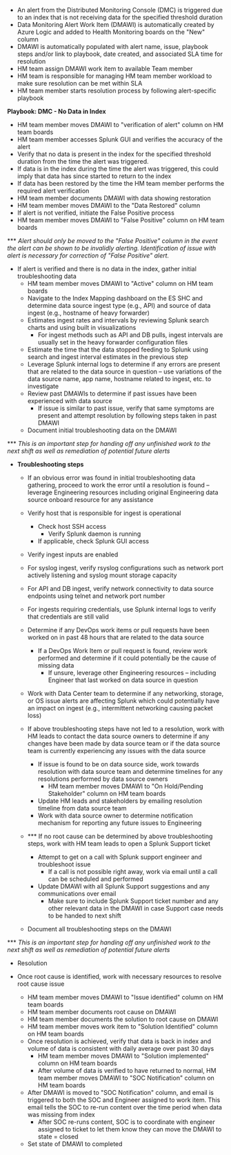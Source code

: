 - An alert from the Distributed Monitoring Console (DMC) is triggered due to an index that is not receiving data for the specified threshold duration
- Data Monitoring Alert Work Item (DMAWI) is automatically created by Azure Logic and added to Health Monitoring boards on the &quot;New&quot; column
 - DMAWI is automatically populated with alert name, issue, playbook steps and/or link to playbook, date created, and associated SLA time for resolution
- HM team assign DMAWI work item to available Team member
- HM team is responsible for managing HM team member workload to make sure resolution can be met within SLA
- HM team member starts resolution process by following alert-specific playbook

**Playbook: DMC - No Data in Index** 


- HM team member moves DMAWI to &quot;verification of alert&quot; column on HM team boards
- HM team member accesses Splunk GUI and verifies the accuracy of the alert
- Verify that no data is present in the index for the specified threshold duration from the time the alert was triggered.
 - If data is in the index during the time the alert was triggered, this could imply that data has since started to return to the index
- If data has been restored by the time the HM team member performs the required alert verification
 - HM team member documents DMAWI with data showing restoration
  - HM team member moves DMAWI to the &quot;Data Restored&quot; column
- If alert is not verified, initiate the False Positive process
 - HM team member moves DMAWI to &quot;False Positive&quot; column on HM team boards

\*\*\* _Alert should only be moved to the &quot;False Positive&quot; column in the event the alert can be shown to be invalidly alerting. Identification of issue with alert is necessary for correction of &quot;False Positive&quot; alert._

- If alert is verified and there is no data in the index, gather initial troubleshooting data
  - HM team member moves DMAWI to &quot;Active&quot; column on HM team boards
  - Navigate to the Index Mapping dashboard on the ES SHC and determine data source ingest type (e.g., API) and source of data ingest (e.g., hostname of heavy forwarder)
  - Estimates ingest rates and intervals by reviewing Splunk search charts and using built in visualizations
    - For ingest methods such as API and DB pulls, ingest intervals are usually set in the heavy forwarder configuration files
  - Estimate the time that the data stopped feeding to Splunk using search and ingest interval estimates in the previous step
  - Leverage Splunk internal logs to determine if any errors are present that are related to the data source in question – use variations of the data source name, app name, hostname related to ingest, etc. to investigate
  - Review past DMAWIs to determine if past issues have been experienced with data source
    - If issue is similar to past issue, verify that same symptoms are present and attempt resolution by following steps taken in past DMAWI
  - Document initial troubleshooting data on the DMAWI

\*\*\* _This is an important step for handing off any unfinished work to the next shift as well as remediation of potential future alerts_

- **Troubleshooting steps**
  - If an obvious error was found in initial troubleshooting data gathering, proceed to work the error until a resolution is found – leverage Engineering resources including original Engineering data source onboard resource for any assistance
  - Verify host that is responsible for ingest is operational

      - Check host SSH access
        - Verify Splunk daemon is running
      - If applicable, check Splunk GUI access
  - Verify ingest inputs are enabled
  - For syslog ingest, verify rsyslog configurations such as network port actively listening and syslog mount storage capacity
  - For API and DB ingest, verify network connectivity to data source endpoints using telnet and network port number
  - For ingests requiring credentials, use Splunk internal logs to verify that credentials are still valid
  - Determine if any DevOps work items or pull requests have been worked on in past 48 hours that are related to the data source

      - If a DevOps Work Item or pull request is found, review work performed and determine if it could potentially be the cause of missing data
        - If unsure, leverage other Engineering resources – including Engineer that last worked on data source in question
  - Work with Data Center team to determine if any networking, storage, or OS issue alerts are affecting Splunk which could potentially have an impact on ingest (e.g., intermittent networking causing packet loss)
  - If above troubleshooting steps have not led to a resolution, work with HM leads to contact the data source owners to determine if any changes have been made by data source team or if the data source team is currently experiencing any issues with the data source

      - If issue is found to be on data source side, work towards resolution with data source team and determine timelines for any resolutions performed by data source owners
        - HM team member moves DMAWI to &quot;On Hold/Pending Stakeholder&quot; column on HM team boards
      - Update HM leads and stakeholders by emailing resolution timeline from data source team
      - Work with data source owner to determine notification mechanism for reporting any future issues to Engineering
  - \*\*\* If no root cause can be determined by above troubleshooting steps, work with HM team leads to open a Splunk Support ticket

      - Attempt to get on a call with Splunk support engineer and troubleshoot issue
        - If a call is not possible right away, work via email until a call can be scheduled and performed
      - Update DMAWI with all Splunk Support suggestions and any communications over email
        - Make sure to include Splunk Support ticket number and any other relevant data in the DMAWI in case Support case needs to be handed to next shift
  - Document all troubleshooting steps on the DMAWI

\*\*\* _This is an important step for handing off any unfinished work to the next shift as well as remediation of potential future alerts_

  - Resolution
  - Once root cause is identified, work with necessary resources to resolve root cause issue

      - HM team member moves DMAWI to &quot;Issue identified&quot; column on HM team boards
      - HM team member documents root cause on DMAWI
      - HM team member documents the solution to root cause on DMAWI
      - HM team member moves work item to &quot;Solution Identified&quot; column on HM team boards
      - Once resolution is achieved, verify that data is back in index and volume of data is consistent with daily average over past 30 days
        - HM team member moves DMAWI to &quot;Solution implemented&quot; column on HM team boards
        - After volume of data is verified to have returned to normal, HM team member moves DMAWI to &quot;SOC Notification&quot; column on HM team boards
      - After DMAWI is moved to &quot;SOC Notification&quot; column, and email is triggered to both the SOC and Engineer assigned to work item. This email tells the SOC to re-run content over the time period when data was missing from index
        - After SOC re-runs content, SOC is to coordinate with engineer assigned to ticket to let them know they can move the DMAWI to state = closed
      - Set state of DMAWI to completed